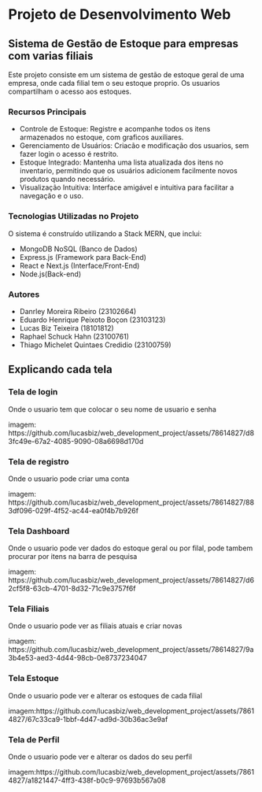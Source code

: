 <h1>Projeto de Desenvolvimento Web</h1>
<h2>Sistema de Gestão de Estoque para empresas com varias filiais</h2>

Este projeto consiste em um sistema de gestão de estoque geral de uma empresa, onde cada filial tem o seu estoque proprio. Os usuarios compartilham o acesso aos estoques.


<h3>Recursos Principais</h3>

- Controle de Estoque: Registre e acompanhe todos os itens armazenados no estoque, com graficos auxiliares.
- Gerenciamento de Usuários: Criacão e modificação dos usuarios, sem fazer login o acesso é restrito.
- Estoque Integrado: Mantenha uma lista atualizada dos itens no inventario, permitindo que os usuários adicionem facilmente novos produtos quando necessário.
- Visualização Intuitiva: Interface amigável e intuitiva para facilitar a navegação e o uso.<br>


<h3>Tecnologias Utilizadas no Projeto</h3>

O sistema é construído utilizando a Stack MERN, que inclui:
- MongoDB NoSQL (Banco de Dados)
- Express.js (Framework para Back-End)
- React e Next.js (Interface/Front-End)
- Node.js(Back-end)


<h3>Autores</h3>

- Danrley Moreira Ribeiro (23102664)
- Eduardo Henrique Peixoto Boçon (23103123)
- Lucas Biz Teixeira (18101812)
- Raphael Schuck Hahn (23100761)
- Thiago Michelet Quintaes Credidio (23100759)

<h2>Explicando cada tela</h2>
<h3>Tela de login</h3>
<p>Onde o usuario tem que colocar o seu nome de usuario e senha</p>
imagem: https://github.com/lucasbiz/web_development_project/assets/78614827/d83fc49e-67a2-4085-9090-08a6698d170d

<h3>Tela de registro</h3>
<p>Onde o usuario pode criar uma conta</p>
imagem: https://github.com/lucasbiz/web_development_project/assets/78614827/883df096-029f-4f52-ac44-ea0f4b7b926f

<h3>Tela Dashboard</h3>
<p>Onde o usuario pode ver dados do estoque geral ou por filal, pode tambem procurar por itens na barra de pesquisa</p>
imagem: https://github.com/lucasbiz/web_development_project/assets/78614827/d62cf5f8-63cb-4701-8d32-71c9e3757f6f

<h3>Tela Filiais</h3>
<p>Onde o usuario pode ver as filiais atuais e criar novas</p>
imagem: https://github.com/lucasbiz/web_development_project/assets/78614827/9a3b4e53-aed3-4d44-98cb-0e8737234047

<h3>Tela Estoque</h3>
<p>Onde o usuario pode ver e alterar os estoques de cada filial</p>
imagem:https://github.com/lucasbiz/web_development_project/assets/78614827/67c33ca9-1bbf-4d47-ad9d-30b36ac3e9af

<h3>Tela de Perfil</h3>
<p>Onde o usuario pode ver e alterar os dados do seu perfil</p>
imagem:https://github.com/lucasbiz/web_development_project/assets/78614827/a1821447-4ff3-438f-b0c9-97693b567a08


